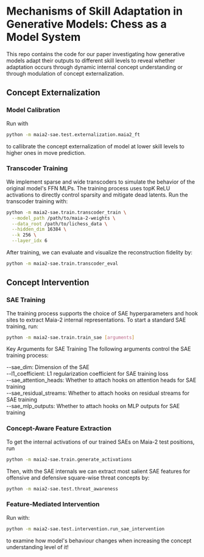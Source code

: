 # Mechanisms of Skill Adaptation in Generative Models: Chess as a Model System

This repo contains the code for our paper investigating how generative models adapt their outputs to different skill levels to reveal whether adaptation occurs through dynamic internal concept understanding or through modulation of concept externalization.

## Concept Externalization

### Model Calibration

Run with

```bash
python -m maia2-sae.test.externalization.maia2_ft
```

to callibrate the concept externalization of model at lower skill levels to higher ones in move prediction.

### Transcoder Training

We implement sparse and wide transcoders to simulate the behavior of the original model's FFN MLPs. The training process uses topK ReLU activations to directly control sparsity and mitigate dead latents. Run the transcoder training with:

```bash
python -m maia2-sae.train.transcoder_train \
  --model_path /path/to/maia-2-weights \
  --data_root /path/to/lichess_data \
  --hidden_dim 16384 \
  --k 256 \
  --layer_idx 6
```

After training, we can evaluate and visualize the reconstruction fidelity by:

```bash
python -m maia2-sae.train.transcoder_eval
```

## Concept Intervention

### SAE Training

The training process supports the choice of SAE hyperparameters and hook sites to extract Maia-2 internal representations. To start a standard SAE training, run:

```bash
python -m maia2-sae.train.train_sae [arguments]
```

Key Arguments for SAE Training
The following arguments control the SAE training process:

--sae_dim: Dimension of the SAE \
--l1_coefficient: L1 regularization coefficient for SAE training loss\
--sae_attention_heads: Whether to attach hooks on attention heads for SAE training \
--sae_residual_streams: Whether to attach hooks on residual streams for SAE training \
--sae_mlp_outputs: Whether to attach hooks on MLP outputs for SAE training

### Concept-Aware Feature Extraction

To get the internal activations of our trained SAEs on Maia-2 test positions, run

```bash
python -m maia2-sae.train.generate_activations
```

Then, with the SAE internals we can extract most salient SAE features for offensive and defensive square-wise threat concepts by:

```bash
python -m maia2-sae.test.threat_awareness
```

### Feature-Mediated Intervention

Run with:

```bash
python -m maia2-sae.test.intervention.run_sae_intervention
```

to examine how model's behaviour changes when increasing the concept understanding level of it!
